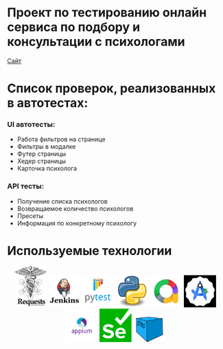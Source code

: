 # Проект по тестированию онлайн сервиса по подбору и консультации с психологами
[Сайт](https://yasno.live/)

# Список проверок, реализованных в автотестах:
### UI автотесты:
- Работа фильтров на странице
- Фильтры в модалке
- Футер страницы
- Хедер страницы
- Карточка психолога

### API тесты:
- Получение списка психологов
- Возвращаемое количество психологов
- Пресеты
- Информация по конкретному психологу

# Используемые технологии

<p align="center">
<img src="https://github.com/kitsorqa/final_project/blob/main/imgs/requests.jpg" width="75">
<img src="https://github.com/kitsorqa/final_project/blob/main/imgs/Jenkins.png" width="75">
<img src="https://github.com/kitsorqa/final_project/blob/main/imgs/Pytest_logo.svg.png" width="75">
<img src="https://github.com/kitsorqa/final_project/blob/main/imgs/Python.svg.png" width="75">
<img src="https://github.com/kitsorqa/final_project/blob/main/imgs/allure.png" width="75">
<img src="https://github.com/kitsorqa/final_project/blob/main/imgs/android_studio.jpg" width="75">
<img src="https://github.com/kitsorqa/final_project/blob/main/imgs/appium.png" width="75">
<img src="https://github.com/kitsorqa/final_project/blob/main/imgs/selenium.png" width="75">
<img src="https://github.com/kitsorqa/final_project/blob/main/imgs/selenoid.png" width="75">